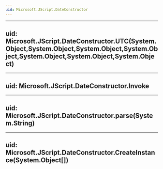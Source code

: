 ```yaml
---
uid: Microsoft.JScript.DateConstructor
---
```


---
uid: Microsoft.JScript.DateConstructor.UTC(System.Object,System.Object,System.Object,System.Object,System.Object,System.Object,System.Object)
---

---
uid: Microsoft.JScript.DateConstructor.Invoke
---

---
uid: Microsoft.JScript.DateConstructor.parse(System.String)
---

---
uid: Microsoft.JScript.DateConstructor.CreateInstance(System.Object[])
---

